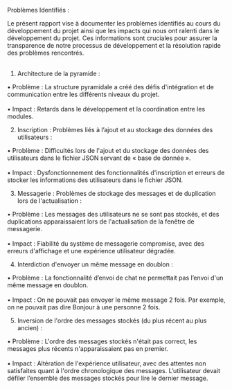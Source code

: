 Problèmes Identifiés :

Le présent rapport vise à documenter les problèmes identifiés au cours du développement du projet ainsi que les impacts qui nous ont ralenti dans le développement du projet. Ces informations sont cruciales pour assurer la transparence de notre processus de développement et la résolution rapide des problèmes rencontrés.<br><br>

1.	Architecture de la pyramide :

•	Problème : La structure pyramidale a créé des défis d'intégration et de communication entre les différents niveaux du projet.<br><br>
•	Impact : Retards dans le développement et la coordination entre les modules.<br>

2.	Inscription : Problèmes liés à l’ajout et au stockage des données des utilisateurs :

•	Problème : Difficultés lors de l'ajout et du stockage des données des utilisateurs dans le fichier JSON servant de « base de donnée ».<br><br>
•	Impact : Dysfonctionnement des fonctionnalités d'inscription et erreurs de stocker les informations des utilisateurs dans le fichier JSON.<br>

3.	Messagerie : Problèmes de stockage des messages et de duplication lors de l'actualisation :

•	Problème : Les messages des utilisateurs ne se sont pas stockés, et des duplications apparaissaient lors de l'actualisation de la fenêtre de messagerie.<br><br>
•	Impact : Fiabilité du système de messagerie compromise, avec des erreurs d'affichage et une expérience utilisateur dégradée.<br>

4.	Interdiction d'envoyer un même message en doublon :

•	Problème : La fonctionnalité d’envoi de chat ne permettait pas l’envoi d'un même message en doublon.<br><br>
•	Impact : On ne pouvait pas envoyer le même message 2 fois. Par exemple, on ne pouvait pas dire Bonjour à une personne 2 fois.<br>

5.	Inversion de l'ordre des messages stockés (du plus récent au plus ancien) :

•	Problème : L'ordre des messages stockés n'était pas correct, les messages plus récents n'apparaissaient pas en premier.<br><br>
•	Impact : Altération de l'expérience utilisateur, avec des attentes non satisfaites quant à l'ordre chronologique des messages. L’utilisateur devait défiler l’ensemble des messages stockés pour lire le dernier message.<br>

